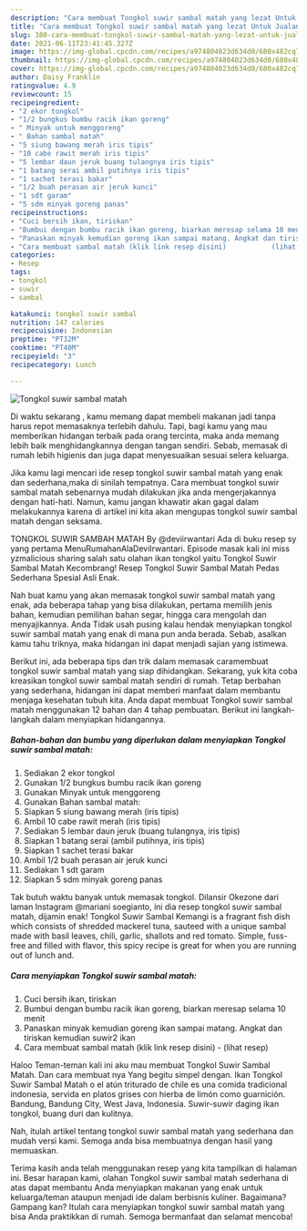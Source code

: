 ```yaml
---
description: "Cara membuat Tongkol suwir sambal matah yang lezat Untuk Jualan"
title: "Cara membuat Tongkol suwir sambal matah yang lezat Untuk Jualan"
slug: 380-cara-membuat-tongkol-suwir-sambal-matah-yang-lezat-untuk-jualan
date: 2021-06-11T23:41:45.327Z
image: https://img-global.cpcdn.com/recipes/a974804023d634d0/680x482cq70/tongkol-suwir-sambal-matah-foto-resep-utama.jpg
thumbnail: https://img-global.cpcdn.com/recipes/a974804023d634d0/680x482cq70/tongkol-suwir-sambal-matah-foto-resep-utama.jpg
cover: https://img-global.cpcdn.com/recipes/a974804023d634d0/680x482cq70/tongkol-suwir-sambal-matah-foto-resep-utama.jpg
author: Daisy Franklin
ratingvalue: 4.9
reviewcount: 15
recipeingredient:
- "2 ekor tongkol"
- "1/2 bungkus bumbu racik ikan goreng"
- " Minyak untuk menggoreng"
- " Bahan sambal matah"
- "5 siung bawang merah iris tipis"
- "10 cabe rawit merah iris tipis"
- "5 lembar daun jeruk buang tulangnya iris tipis"
- "1 batang serai ambil putihnya iris tipis"
- "1 sachet terasi bakar"
- "1/2 buah perasan air jeruk kunci"
- "1 sdt garam"
- "5 sdm minyak goreng panas"
recipeinstructions:
- "Cuci bersih ikan, tiriskan"
- "Bumbui dengan bumbu racik ikan goreng, biarkan meresap selama 10 menit"
- "Panaskan minyak kemudian goreng ikan sampai matang. Angkat dan tiriskan kemudian suwir2 ikan"
- "Cara membuat sambal matah (klik link resep disini)           (lihat resep)"
categories:
- Resep
tags:
- tongkol
- suwir
- sambal

katakunci: tongkol suwir sambal 
nutrition: 147 calories
recipecuisine: Indonesian
preptime: "PT32M"
cooktime: "PT40M"
recipeyield: "3"
recipecategory: Lunch

---
```



![Tongkol suwir sambal matah](https://img-global.cpcdn.com/recipes/a974804023d634d0/680x482cq70/tongkol-suwir-sambal-matah-foto-resep-utama.jpg)

Di waktu  sekarang , kamu memang dapat membeli makanan jadi tanpa harus repot memasaknya terlebih dahulu. Tapi, bagi kamu yang mau memberikan hidangan terbaik pada orang tercinta, maka anda memang lebih baik menghidangkannya dengan tangan sendiri. Sebab, memasak di rumah lebih higienis dan juga dapat menyesuaikan sesuai selera keluarga.

Jika kamu lagi mencari ide resep tongkol suwir sambal matah yang enak dan sederhana,maka di sinilah tempatnya. Cara membuat tongkol suwir sambal matah  sebenarnya mudah dilakukan jika anda mengerjakannya dengan hati-hati. Namun, kamu jangan khawatir akan gagal dalam melakukannya 
karena di artikel ini kita akan mengupas tongkol suwir sambal matah dengan seksama.  

TONGKOL SUWIR SAMBAH MATAH By @deviirwantari Ada di buku resep sy yang pertama MenuRumahanAlaDeviIrwantari. Episode masak kali ini miss yzmalicious sharing salah satu olahan ikan tongkol yaitu Tongkol Suwir Sambal Matah Kecombrang! Resep Tongkol Suwir Sambal Matah Pedas Sederhana Spesial Asli Enak.

Nah buat kamu yang akan memasak tongkol suwir sambal matah yang enak, ada beberapa tahap yang bisa dilakukan, pertama memilih jenis bahan, kemudian pemilihan bahan segar, hingga cara mengolah dan menyajikannya. Anda Tidak usah pusing kalau hendak menyiapkan tongkol suwir sambal matah yang enak di mana pun anda berada. Sebab, asalkan kamu  tahu triknya, maka hidangan ini dapat menjadi sajian yang istimewa.

Berikut ini, ada beberapa tips dan trik dalam memasak caramembuat tongkol suwir sambal matah yang siap dihidangkan. Sekarang, yuk kita coba kreasikan tongkol suwir sambal matah sendiri di rumah. Tetap berbahan yang sederhana, hidangan ini dapat memberi manfaat dalam membantu menjaga kesehatan tubuh kita. Anda dapat membuat Tongkol suwir sambal matah menggunakan 12 bahan dan 4 tahap pembuatan. Berikut ini langkah-langkah dalam menyiapkan hidangannya.

<!--inarticleads1-->

##### Bahan-bahan dan bumbu yang diperlukan dalam menyiapkan Tongkol suwir sambal matah:

1. Sediakan 2 ekor tongkol
1. Gunakan 1/2 bungkus bumbu racik ikan goreng
1. Gunakan  Minyak untuk menggoreng
1. Gunakan  Bahan sambal matah:
1. Siapkan 5 siung bawang merah (iris tipis)
1. Ambil 10 cabe rawit merah (iris tipis)
1. Sediakan 5 lembar daun jeruk (buang tulangnya, iris tipis)
1. Siapkan 1 batang serai (ambil putihnya, iris tipis)
1. Siapkan 1 sachet terasi bakar
1. Ambil 1/2 buah perasan air jeruk kunci
1. Sediakan 1 sdt garam
1. Siapkan 5 sdm minyak goreng panas


Tak butuh waktu banyak untuk memasak tongkol. Dilansir Okezone dari laman Instagram @mariani soegianto, ini dia resep tongkol suwir sambal matah, dijamin enak! Tongkol Suwir Sambal Kemangi is a fragrant fish dish which consists of shredded mackerel tuna, sauteed with a unique sambal made with basil leaves, chili, garlic, shallots and red tomato. Simple, fuss-free and filled with flavor, this spicy recipe is great for when you are running out of lunch and. 

<!--inarticleads2-->

##### Cara menyiapkan Tongkol suwir sambal matah:

1. Cuci bersih ikan, tiriskan
1. Bumbui dengan bumbu racik ikan goreng, biarkan meresap selama 10 menit
1. Panaskan minyak kemudian goreng ikan sampai matang. Angkat dan tiriskan kemudian suwir2 ikan
1. Cara membuat sambal matah (klik link resep disini) -           (lihat resep)


Haloo Teman-teman kali ini aku mau membuat Tongkol Suwir Sambal Matah. Dan cara membuat nya Yang begitu simpel dengan. Ikan Tongkol Suwir Sambal Matah o el atún triturado de chile es una comida tradicional indonesia, servida en platos grises con hierba de limón como guarnición. Bandung, Bandung City, West Java, Indonesia. Suwir-suwir daging ikan tongkol, buang duri dan kulitnya. 

Nah, itulah artikel tentang  tongkol suwir sambal matah  yang sederhana dan mudah versi kami. Semoga anda bisa membuatnya dengan hasil yang memuaskan. 

Terima kasih anda telah menggunakan resep yang kita tampilkan di halaman ini. Besar harapan kami, olahan  Tongkol suwir sambal matah sederhana di atas dapat membantu Anda menyiapkan makanan yang enak untuk keluarga/teman ataupun menjadi ide dalam berbisnis kuliner. Bagaimana? Gampang kan? Itulah cara menyiapkan tongkol suwir sambal matah yang bisa Anda praktikkan di rumah. Semoga bermanfaat dan selamat mencoba!

